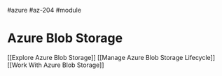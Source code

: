  #azure #az-204 #module 

# Azure Blob Storage
[[Explore Azure Blob Storage]]
[[Manage Azure Blob Storage Lifecycle]]
[[Work With Azure Blob Storage]]